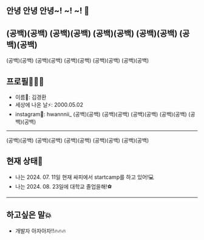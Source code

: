 ## 안녕 안녕 안녕~! ~! ~! 👋
(공백)(공백)
(공백)(공백)
(공백)(공백)
(공백)(공백)
(공백)(공백)
---
(공백)(공백)
(공백)(공백)
(공백)(공백)
(공백)(공백)
(공백)(공백)
## 프로필🕵🏼‍♂️

- 이름🤔: 김경환
- 세상에 나온 날⚡: 2000.05.02
- instagram🌈: hwannnii_
(공백)(공백)
(공백)(공백)
(공백)(공백)
(공백)(공백)
(공백)(공백)
---
(공백)(공백)
(공백)(공백)
(공백)(공백)
(공백)(공백)
(공백)(공백)
## 현재 상태🎉

- 나는 2024. 07. 11일 현재 싸피에서 startcamp를 하고 있어!💻
- 나는 2024. 08. 23일에 대학교 졸업을해!⚽





---




  
## 하고싶은 말💥

- 개발자 아자아자!!🔥🔥🔥


